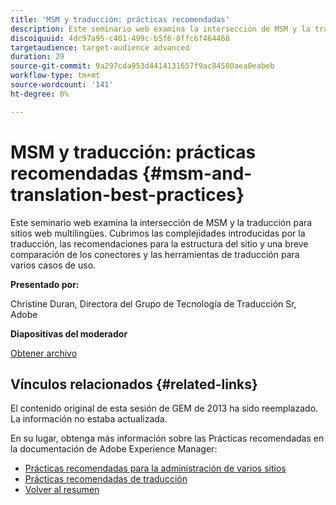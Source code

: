 ```yaml
---
title: 'MSM y traducción: prácticas recomendadas'
description: Este seminario web examina la intersección de MSM y la traducción para sitios web multilingües. Cubrimos las complejidades introducidas por la traducción, las recomendaciones para la estructura del sitio y una breve comparación de los conectores y las herramientas de traducción para varios casos de uso.
discoiquuid: 4dc97a95-c401-499c-b5f6-8ffc6f464468
targetaudience: target-audience advanced
duration: 29
source-git-commit: 9a297cda953d4414131657f9ac84580aea0eabeb
workflow-type: tm+mt
source-wordcount: '141'
ht-degree: 0%

---
```


# MSM y traducción: prácticas recomendadas {#msm-and-translation-best-practices}

Este seminario web examina la intersección de MSM y la traducción para sitios web multilingües. Cubrimos las complejidades introducidas por la traducción, las recomendaciones para la estructura del sitio y una breve comparación de los conectores y las herramientas de traducción para varios casos de uso.

**Presentado por:**

Christine Duran, Directora del Grupo de Tecnología de Traducción Sr, Adobe

**Diapositivas del moderador**

[Obtener archivo](assets/20130731-adobe-msm-and-translation-best-practices.pdf)

## Vínculos relacionados {#related-links}

El contenido original de esta sesión de GEM de 2013 ha sido reemplazado. La información no estaba actualizada.

En su lugar, obtenga más información sobre las Prácticas recomendadas en la documentación de Adobe Experience Manager:

* [Prácticas recomendadas para la administración de varios sitios](https://docs.adobe.com/docs/en/aem/6-1/administer/sites/msm/msm-bp.html)
* [Prácticas recomendadas de traducción](https://docs.adobe.com/docs/en/aem/6-1/administer/sites/translation/tc-bp.html)
* [Volver al resumen](https://helpx.adobe.com/es/experience-manager/kt/eseminars/gems/aem-index.html)
